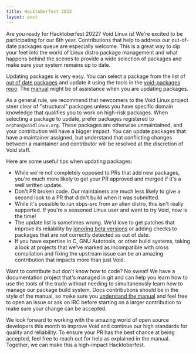 ```yaml
---
title: Hacktoberfest 2022
layout: post
---
```


Are you ready for Hacktoberfest 2022?  Void Linux is!  We're excited
to be participating for our 6th year.  Contributions that help to
address our out-of-date packages queue are especially welcome.  This
is a great way to dip your feet into the world of Linux distro package
management and what happens behind the scenes to provide a wide
selection of packages and make sure your system remains up to date.

Updating packages is very easy.  You can select a package from the
list of [out of date
packages](http://repo-default.voidlinux.org/void-updates/void-updates.txt)
and update it using the tools in the [void-packages
repo](https://github.com/void-linux/void-packages).  The
[manual](https://github.com/void-linux/void-packages/blob/master/Manual.md)
might be of assistance when you are updating packages.

As a general rule, we recommend that newcomers to the Void Linux
project steer clear of "structural" packages unless you have specific
domain knowledge that qualifies you to work on high-risk packages.
When selecting a package to update, prefer packages registered to
`orphan@voidlinux.org`.  These packages are otherwise unmaintained,
and your contribution will have a bigger impact.  You can update
packages that have a maintainer assigned, but understand that
conflicting changes between a maintainer and contributor will be
resolved at the discretion of Void staff.

Here are some useful tips when updating packages:

  * While we're not completely opposed to PRs that add new packages,
    you're much more likely to get your PR approved and merged if it's
    a well written update.
  * Don't PR broken code. Our maintainers are much less likely to give
    a second look to a PR that didn't build when it was submitted.
  * While it's possible to run xbps-src from an alien distro, this
    isn't really supported.  If you're a seasoned Linux user and want
    to try Void, now is the time!
  * The update list is sometimes wrong. We'd love to get patches that
    improve its reliability by [ignoring beta
    versions](https://github.com/void-linux/void-packages/blob/master/Manual.md#checking-for-new-upstream-releases)
    or adding checks to packages that are not correctly detected as
    out of date.
  * If you have expertise in C, GNU Autotools, or other build systems,
    taking a look at projects that we've marked as incompatible
    with cross compilation and fixing the upstream issue can be
    an amazing contribution that impacts more than just Void.

Want to contribute but don't know how to code?  No sweat!  We have a
documentation project that's managed in git and can help you learn how
to use the tools of the trade without needing to simultaneously learn
how to manage our package build system.  Docs contributions should be
in the style of the manual, so make sure you [understand the
manual](https://docs.voidlinux.org/about/about-this-handbook.html) and
feel free to open an issue or ask on IRC before starting on a larger
contribution to make sure your change can be accepted.

We look forward to working with the amazing world of open source
developers this month to improve Void and continue our high standards
for quality and reliability.  To ensure your PR has the best chance at
being accepted, feel free to reach out for help as explained in the
manual.  Together, we can make this a high-impact Hacktoberfest.
